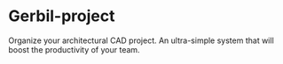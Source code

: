 Gerbil-project
==============

Organize your architectural CAD project. An ultra-simple system that will boost the productivity of your team.
